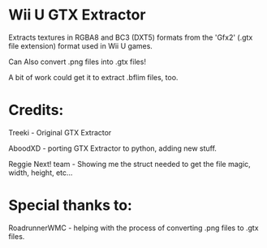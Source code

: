 # Wii U GTX Extractor
Extracts textures in RGBA8 and BC3 (DXT5) formats from the 'Gfx2' (.gtx file extension) format used in Wii U games.  
  
Can Also convert .png files into .gtx files!  

A bit of work could get it to extract .bflim files, too.

# Credits:
Treeki - Original GTX Extractor

AboodXD - porting GTX Extractor to python, adding new stuff.

Reggie Next! team - Showing me the struct needed to get the file magic, width, height, etc...  
  
# Special thanks to:
RoadrunnerWMC - helping with the process of converting .png files to .gtx files.

